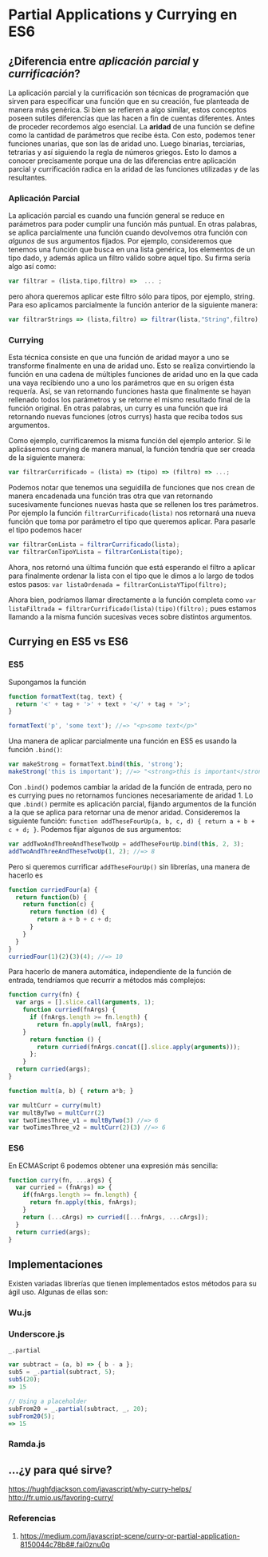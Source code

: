 ﻿# Partial Applications y Currying en ES6

## ¿Diferencia entre *aplicación parcial* y *currificación*? 

La aplicación parcial y la currificación son técnicas de programación que sirven para especificar una función que en su creación, fue planteada de manera más genérica. Si bien se refieren a algo similar, estos conceptos poseen sutiles diferencias que las hacen a fin de cuentas diferentes.
Antes de proceder recordemos algo esencial. La **aridad** de una función se define como la cantidad de parámetros que recibe ésta. Con esto, podemos tener funciones unarias, que son las de aridad uno. Luego binarias, terciarias, tetrarias y así siguiendo la regla de números griegos. Esto lo damos a conocer precisamente porque una de las diferencias entre aplicación parcial y currificación radica en la aridad de las funciones utilizadas y de las resultantes.

### Aplicación Parcial

La aplicación parcial es cuando una función general se reduce en parámetros para poder cumplir una función más puntual. En otras palabras, se aplica parcialmente una función cuando devolvemos otra función con *algunos* de sus argumentos fijados. Por ejemplo, consideremos que tenemos una función que busca en una lista genérica, los elementos de un tipo dado, y además aplica un filtro válido sobre aquel tipo. Su firma sería algo así como:
```JavaScript
var filtrar = (lista,tipo,filtro) =>  ... ;
```
pero ahora queremos aplicar este filtro sólo para tipos, por ejemplo, string. Para eso aplicamos parcialmente la función anterior de la siguiente manera:
```JavaScript
var filtrarStrings => (lista,filtro) => filtrar(lista,"String",filtro);
```
<!--- Ahora bien, si se fijan, en el ejemplo dado arriba, utilizamos notación con funciones lambda, al estilo de ES6. Era posible antes en ES5 hacer lo mismo, pero requería un código más engorroso y verboso que el puesto acá arriba, que es limpio y fácil de leer.
En la sección de más abajo mostraremos una comparativa de cómo se realizaba esto en antaño con ES6. --->

### Currying
<!--- Ahora por otra parte, tenemos la currificación, o currying. --->
Esta técnica consiste en que una función de aridad mayor a uno se transforme finalmente en una de aridad uno. Esto se realiza convirtiendo la función en una cadena de múltiples funciones de aridad uno en la que cada una vaya recibiendo uno a uno los parámetros que en su origen ésta requería. Así, se van retornando funciones hasta que finalmente se hayan rellenado todos los parámetros y se retorne el mismo resultado final de la función original. En otras palabras, un curry es una función que irá retornando nuevas funciones (otros currys) hasta que reciba todos sus argumentos.
<!--- Con explicaciones es cierto que suena  complicado y confuso, e incluso de cierta manera igual que lo que vimos en la sección anterior, pero  aquí dejamos un ejemplo: --->
Como ejemplo, currificaremos la misma función del ejemplo anterior. Si le aplicásemos currying de manera manual, la función tendría que ser creada de la siguiente manera:
<!--- Primero, la volveremos a mostrar de manera tradicional:
var filtrar = (lista,tipo,filtro) => {...}; --->
```JavaScript
var filtrarCurrificado = (lista) => (tipo) => (filtro) => ...;
```
Podemos notar que tenemos una seguidilla de funciones que nos crean de manera encadenada una función tras otra que van retornando sucesivamente funciones nuevas hasta que se rellenen los tres parámetros. Por ejemplo la función `filtrarCurrificado(lista)` nos retornará una nueva función que toma por parámetro el tipo que queremos aplicar. Para pasarle el tipo podemos hacer
```JavaScript
var filtrarConLista = filtrarCurrificado(lista);
var filtrarConTipoYLista = filtrarConLista(tipo);
```
Ahora, nos retornó una última función que está esperando el filtro a aplicar para finalmente ordenar la lista con el tipo que le dimos a lo largo de todos estos pasos: `var listaOrdenada = filtrarConListaYTipo(filtro);`

Ahora bien, podríamos llamar directamente a la función completa como `var listaFiltrada = filtrarCurrificado(lista)(tipo)(filtro);` pues estamos llamando a la misma función sucesivas veces sobre distintos argumentos.
<!---Parece engorroso a simplemente vista, pero si uno crea una función desde el principio, no es necesario tampoco hacer todos estos pasos, si uno no desea crear cada uno de los, llámese subfiltros. por ejemplo, podríamos llamar directamente a la función completa. Tan sólo que donde sabemos que la primera retorna una función, la segunda ídem, y ya la tercera nos retorna la lista, pues, tenemos que entregarle a cada una de ellas su parámetro de manera separada a los demás, miren:
var listaFiltrada = filtrarCurrificado(lista)(tipo)(filtro);
Y listo.
Ahora bien, si lo notan, nosotros realizamos el currying, digamos que de izquierda a derecha. Dejando como el primer parámetro a rellenar el de más a la izquierda (lista) y como parámetro de la funsión final el de más a la derecha, (filtro). Esto no es necesario así,  uno puede crear una función currificada tanto de izquierda a derecha, o de derecha izquierda. Es más, más adelante mostraremos librerías que siguen funcionando en ES6, que son capaces de realizar estas currificaciones de manera automática para nosotros, dejándonos de manera cómoda, funciones currificadas y listas para especificar.--->


## Currying en ES5 vs ES6
<!--- Lo que dice acá por ejemplo: https://gist.github.com/ryanseddon/7330082 --->
### ES5
Supongamos la función
```JavaScript
function formatText(tag, text) {
  return '<' + tag + '>' + text + '</' + tag + '>';
}

formatText('p', 'some text'); //=> "<p>some text</p>"
```
Una manera de aplicar parcialmente una función en ES5 es usando la función `.bind()`:
```JavaScript
var makeStrong = formatText.bind(this, 'strong');
makeStrong('this is important'); //=> "<strong>this is important</strong>"
```
Con `.bind()` podemos cambiar la aridad de la función de entrada, pero no es currying pues no retornamos funciones necesariamente de aridad 1. Lo que `.bind()` permite es aplicación parcial, fijando argumentos de la función a la que se aplica para retornar una de menor aridad. Consideremos la siguiente función: `function addTheseFourUp(a, b, c, d) { return a + b + c + d; }`. Podemos fijar algunos de sus argumentos:
```Javascript
var addTwoAndThreeAndTheseTwoUp = addTheseFourUp.bind(this, 2, 3);
addTwoAndThreeAndTheseTwoUp(1, 2); //=> 8
```
Pero si queremos currificar `addTheseFourUp()` sin librerías, una manera de hacerlo es
```Javascript
function curriedFour(a) {
  return function(b) {
    return function(c) {
      return function (d) {
        return a + b + c + d;
      }
    }
  }
}
curriedFour(1)(2)(3)(4); //=> 10
```

Para hacerlo de manera automática, independiente de la función de entrada, tendríamos que recurrir a métodos más complejos:
```JavaScript
function curry(fn) {
  var args = [].slice.call(arguments, 1);
    function curried(fnArgs) {
      if (fnArgs.length >= fn.length) {
        return fn.apply(null, fnArgs);
    }
      return function () {
        return curried(fnArgs.concat([].slice.apply(arguments)));
      };
    }
  return curried(args);
}

function mult(a, b) { return a*b; }

var multCurr = curry(mult)
var multByTwo = multCurr(2)
var twoTimesThree_v1 = multByTwo(3) //=> 6
var twoTimesThree_v2 = multCurr(2)(3) //=> 6
```

### ES6
En ECMAScript 6 podemos obtener una expresión más sencilla: 
```Javascript
function curry(fn, ...args) {
  var curried = (fnArgs) => {
    if(fnArgs.length >= fn.length) {
      return fn.apply(this, fnArgs);
    }
    return (...cArgs) => curried([...fnArgs, ...cArgs]);
  }
  return curried(args);
}
```

## Implementaciones

Existen variadas librerías que tienen implementados estos métodos para su ágil uso. Algunas de ellas son:

### Wu.js

### Underscore.js
`_.partial`
```JavaScript
var subtract = (a, b) => { b - a };
sub5 = _.partial(subtract, 5);
sub5(20);
=> 15

// Using a placeholder
subFrom20 = _.partial(subtract, _, 20);
subFrom20(5);
=> 15
```

### Ramda.js

## ...¿y para qué sirve?
https://hughfdjackson.com/javascript/why-curry-helps/
http://fr.umio.us/favoring-curry/

### Referencias

1. https://medium.com/javascript-scene/curry-or-partial-application-8150044c78b8#.fai0znu0q


